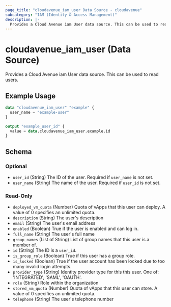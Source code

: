 ```yaml
---
page_title: "cloudavenue_iam_user Data Source - cloudavenue"
subcategory: "IAM (Identity & Access Management)"
description: |-
  Provides a Cloud Avenue iam User data source. This can be used to read users.
---
```


# cloudavenue_iam_user (Data Source)

Provides a Cloud Avenue iam User data source. This can be used to read users.

## Example Usage

```terraform
data "cloudavenue_iam_user" "example" {
  user_name = "example-user"
}

output "example_user_id" {
  value = data.cloudavenue_iam_user.example.id
}
```

<!-- schema generated by tfplugindocs -->
## Schema

### Optional

- `user_id` (String) The ID of the user. Required if `user_name` is not set.
- `user_name` (String) The name of the user. Required if `user_id` is not set.

### Read-Only

- `deployed_vm_quota` (Number) Quota of vApps that this user can deploy. A value of 0 specifies an unlimited quota.
- `description` (String) The user's description
- `email` (String) The user's email address
- `enabled` (Boolean) True if the user is enabled and can log in.
- `full_name` (String) The user's full name
- `group_names` (List of String) List of group names that this user is a member of.
- `id` (String) The ID is a `user_id`.
- `is_group_role` (Boolean) True if this user has a group role.
- `is_locked` (Boolean) True if the user account has been locked due to too many invalid login attempts.
- `provider_type` (String) Identity provider type for this this user. One of: 'INTEGRATED', 'SAML', 'OAUTH'.
- `role` (String) Role within the organization
- `stored_vm_quota` (Number) Quota of vApps that this user can store. A value of 0 specifies an unlimited quota.
- `telephone` (String) The user's telephone number

